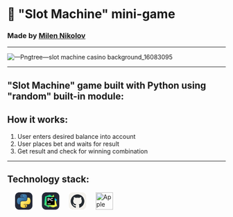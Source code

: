 # 🎰 "Slot Machine" mini-game

### Made by [Milen Nikolov](https://www.linkedin.com/in/milen-nikolov-62455034b/)
---

![—Pngtree—slot machine casino background_16083095](https://github.com/user-attachments/assets/4e15228e-86d1-4c51-a393-76558d12c58e)


---
## "Slot Machine" game built with Python using "random" built-in module:

## How it works:

1. User enters desired balance into account
2. User places bet and waits for result
3. Get result and check for winning combination

---
## Technology stack:
<p align="left">
  &emsp;
    <a href="#"><img alt="Python" src="https://github.com/tandpfun/skill-icons/blob/main/icons/Python-Dark.svg" width="40" height ="40"></a>
  &emsp;
    <a href="#"><img src="https://github.com/tandpfun/skill-icons/blob/main/icons/PyCharm-Dark.svg" width="40" height="40" /></a>
  &emsp;
    <a href="#"><img alt="GitHub" src="https://github.com/tandpfun/skill-icons/blob/main/icons/Github-Light.svg" title="GitHub" **alt="GitHub" width="40" height="40" ></a>
  &emsp;
    <a href="#"><img src="https://github.com/tandpfun/skill-icons/blob/main/icons/Apple-Light.svg" title="Apple" **alt="Apple" width="40" height="40" /></a>
</p>

